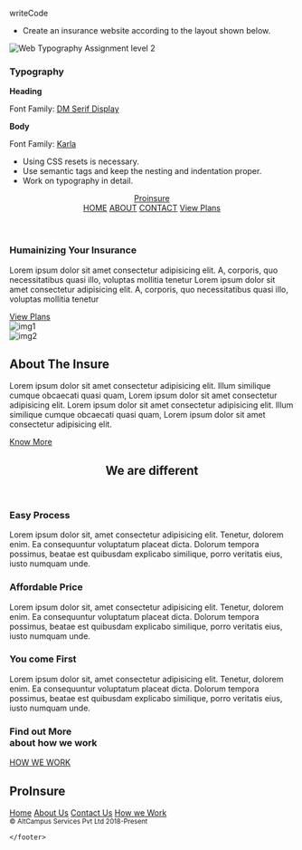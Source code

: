 writeCode

- Create an insurance website according to the layout shown below.

![Web Typography Assignment level 2](https://raw.githubusercontent.com/suraj122/AC-STYLE-images/master/web-typography/ex-2.png)

### Typography

**Heading**

Font Family: [DM Serif Display](https://fonts.google.com/specimen/DM+Serif+Display?query=dm+se)

**Body**

Font Family: [Karla](https://fonts.google.com/specimen/Karla?query=karla)

- Using CSS resets is necessary.
- Use semantic tags and keep the nesting and indentation proper.
- Work on typography in detail.
<!DOCTYPE html>
<html lang="en">
<head>
    <meta charset="UTF-8">
    <meta name="viewport" content="width=device-width, initial-scale=1.0">
    <title>Assignment2|Web Typography</title>
    <link href="https://fonts.googleapis.com/css2?family=Karla:wght@700&family=Source+Sans+Pro:wght@700&display=swap" rel="stylesheet">
    <link rel="stylesheet" href="assignment2.css">
    <script
        src="https://kit.fontawesome.com/8bc5acd820.js"
        crossorigin="anonymous">
    </script>
</head>
<body>
    <header class="header">
        <div class="container flex">
            <a class="brand" href="#">
                Proinsure
            </a>
            <nav class="nav-bar">
                <a href="#">HOME</a>
                <a href="#">ABOUT</a>
                <a href="#">CONTACT</a>
                <a class="btn" href="#">View Plans</a>
            </nav>
        </div>
    </header>
    <main>
        <section class="hero">
            <article class="container flex section1">
                <div class="col1-2">
                    <div class="hr-line"></div>
                    <h1 class="hero-heading">Humainizing Your Insurance</h1>
                    <p class="hero-para">Lorem ipsum dolor sit amet consectetur adipisicing elit. A, corporis,
                         quo necessitatibus quasi illo, voluptas mollitia tenetur
                         Lorem ipsum dolor sit amet consectetur adipisicing elit. A, corporis,
                         quo necessitatibus quasi illo, voluptas mollitia tenetur</p>
                         <a class="btn btn-sec1" href="#">View Plans</a>
                    </div>
                </div class="col1-2">
                <img class="hero-img" src="01.png" alt="img1">
            </div>
        </article>
        </section>
        <section class="section2 padding">
            <div class="container flex">
                <div class="col1-2">
                <img src="02.png" alt="img2">
                </div>
                <div class="col1-2">
                <h2 class="heading">About The Insure</h2>
                <p>Lorem ipsum dolor sit amet consectetur adipisicing elit. 
                Illum similique cumque obcaecati quasi quam, 
                Lorem ipsum dolor sit amet consectetur adipisicing elit. 
                Lorem ipsum dolor sit amet consectetur adipisicing elit. 
                Illum similique cumque obcaecati quasi quam, 
                Lorem ipsum dolor sit amet consectetur adipisicing elit. </p>
                <a class="btn" href="#">Know More</a>
            </div>
        </section>
        <section class="last padding">
            <div class="container">
                <header>
                    <div class="hr-line"> </div>
                        <h2 class="heading">
                            We are different
                        </h2>
                        </header>
                <div class="flex section1">
                    <div class="col1-3">
                        <div class="icon">
                            <i class="fas fa-cog"></i>
                        </div>
                        <h3>Easy Process</h3>
                        <p>Lorem ipsum dolor sit, amet consectetur adipisicing elit. Tenetur, dolorem enim. Ea consequuntur voluptatum placeat dicta. Dolorum tempora possimus, beatae est quibusdam explicabo similique, porro veritatis eius, iusto numquam unde.</p>
                    </div>
                    <div class="col1-3">
                        <div class="icon">
                            <i class="fas fa-cog"></i>
                        </div>
                        <h3>Affordable Price</h3>
                        <p>Lorem ipsum dolor sit, amet consectetur adipisicing elit. Tenetur, dolorem enim. Ea consequuntur voluptatum placeat dicta. Dolorum tempora possimus, beatae est quibusdam explicabo similique, porro veritatis eius, iusto numquam unde.</p>
                    </div>
                    <div class="col1-3">
                        <div class="icon">
                            <i class="fas fa-cog"></i>
                        </div>
                        <h3>You come First</h3>
                        <p>Lorem ipsum dolor sit, amet consectetur adipisicing elit. Tenetur, dolorem enim. Ea consequuntur voluptatum placeat dicta. Dolorum tempora possimus, beatae est quibusdam explicabo similique, porro veritatis eius, iusto numquam unde.</p>
                    </div>
                </div>
            </div>
        </section>
        <section class="section3">
            <div class="container flex">
                <h3>Find out More <br>
                    about how we work
                </h3>
                <a class="btn btn-sec1" href="#">HOW WE WORK</a>
            </div>
        </section>
    </main>
    <footer class="footer">
        <div class="container">
            <div class="flex social">
                <h2>ProInsure</h2>
            <nav>
                <a href="#"><i class="fab fa-facebook-square"></i></a>
                <a href="#"><i class="fab fa-twitter-square"></i></a>
            </nav>
            </div>
            <nav class="footer-nav">
            <a href="#">Home</a>
            <a href="#">About Us</a>
            <a href="#">Contact Us</a>
            <a href="#">How we Work</a>
        </nav>
        </div>
        <div class="copyright">
            <small>&copy; AltCampus Services Pvt Ltd 2018-Present</small>
        </div>

    </footer>
    
</body>
</html>